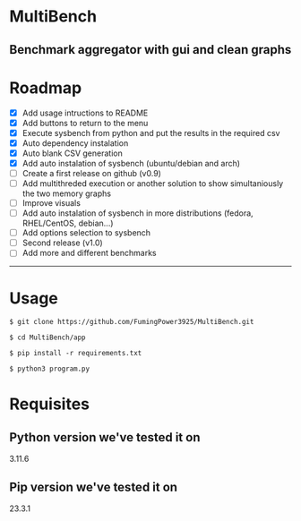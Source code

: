# MultiBench
Benchmark aggregator with gui and clean graphs
---
# Roadmap

- [X] Add usage intructions to README
- [X] Add buttons to return to the menu
- [X] Execute sysbench from python and put the results in the required csv
- [X] Auto dependency instalation
- [X] Auto blank CSV generation
- [X] Add auto instalation of sysbench (ubuntu/debian and arch)
- [ ] Create a first release on github (v0.9)
- [ ] Add multithreded execution or another solution to show simultaniously the two memory graphs
- [ ] Improve visuals
- [ ] Add auto instalation of sysbench in more distributions (fedora, RHEL/CentOS, debian...)
- [ ] Add options selection to sysbench
- [ ] Second release (v1.0)
- [ ] Add more and different benchmarks
---
# Usage
`$ git clone https://github.com/FumingPower3925/MultiBench.git`

`$ cd MultiBench/app`

`$ pip install -r requirements.txt`

`$ python3 program.py`

# Requisites

## Python version we've tested it on
3.11.6

## Pip version we've tested it on
23.3.1
